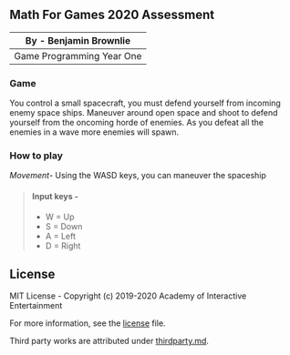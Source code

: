 
## Math For Games 2020 Assessment
By - Benjamin Brownlie |
--|
Game Programming Year One |

### Game

You control a small spacecraft, you must defend yourself from incoming enemy space ships.
Maneuver around open space and shoot to defend yourself from the oncoming horde of enemies.
As you defeat all the enemies in a wave more enemies will spawn.

### How to play

*Movement*- Using the WASD keys, you can maneuver the spaceship
> #### Input keys -
> - W = Up
> - S = Down
> - A = Left
> - D = Right



## License

MIT License - Copyright (c) 2019-2020 Academy of Interactive Entertainment

For more information, see the [license][lic] file.

Third party works are attributed under [thirdparty.md][3p].

[lic]:LICENSE.md
[3p]:THIRDPARTY.md
[raylib]:https://github.com/raysan5/raylib
